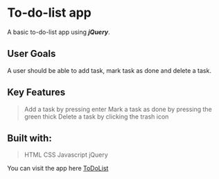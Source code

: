 # To-do-list app

A basic to-do-list app using ***jQuery***.

## User Goals

A user should be able to add task, mark task as done and delete a task.

## Key Features
> Add a task by pressing enter
> Mark a task as done by pressing the green thick
> Delete a task by clicking the trash icon 

## Built with:
> HTML
> CSS
> Javascript
> jQuery

You can visit the app here [ToDoList](https://paulinemarg.github.io/to-do-list-app/)
